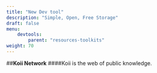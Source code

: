 ```yaml
---
title: "New Dev tool"
description: "Simple, Open, Free Storage"
draft: false
menu:
    devtools:
        parent: "resources-toolkits"
weight: 70
---
```

<!-- Small description of tech company below. -->
<!-- Follow the styling guide at https://curriculum.pl-launchpad.io/dev-tools/other-resources/github-guide/ -->
##**Koii Network**
####Koii is the web of public knowledge.
